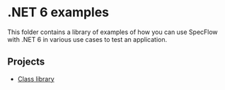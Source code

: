 # .NET 6 examples

This folder contains a library of examples of how you can use SpecFlow with .NET 6 in various use cases to test an application.

## Projects

- [Class library](/ClassLibrary)
